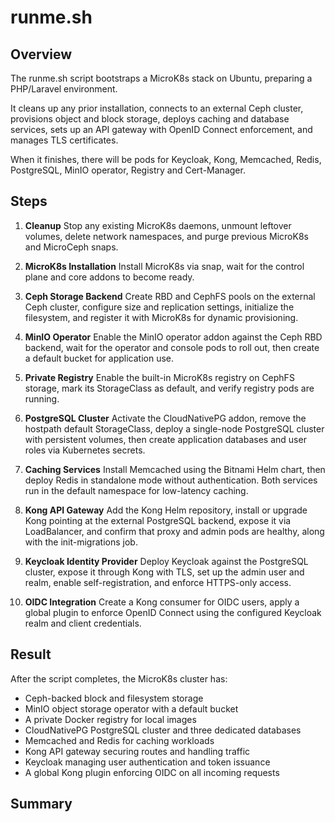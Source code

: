 # runme.sh

## Overview

The runme.sh script bootstraps a MicroK8s stack on Ubuntu, preparing a PHP/Laravel environment.

It cleans up any prior installation, connects to an external Ceph cluster, provisions object and block storage, deploys caching and database services, sets up an API gateway with OpenID Connect enforcement, and manages TLS certificates.

When it finishes, there will be pods for Keycloak, Kong, Memcached, Redis, PostgreSQL, MinIO operator, Registry and Cert-Manager.

## Steps

1. **Cleanup**
   Stop any existing MicroK8s daemons, unmount leftover volumes, delete network namespaces, and purge previous MicroK8s and MicroCeph snaps.

2. **MicroK8s Installation**
   Install MicroK8s via snap, wait for the control plane and core addons to become ready.

3. **Ceph Storage Backend**
   Create RBD and CephFS pools on the external Ceph cluster, configure size and replication settings, initialize the filesystem, and register it with MicroK8s for dynamic provisioning.

4. **MinIO Operator**
   Enable the MinIO operator addon against the Ceph RBD backend, wait for the operator and console pods to roll out, then create a default bucket for application use.

5. **Private Registry**
   Enable the built-in MicroK8s registry on CephFS storage, mark its StorageClass as default, and verify registry pods are running.

6. **PostgreSQL Cluster**
   Activate the CloudNativePG addon, remove the hostpath default StorageClass, deploy a single-node PostgreSQL cluster with persistent volumes, then create application databases and user roles via Kubernetes secrets.

7. **Caching Services**
   Install Memcached using the Bitnami Helm chart, then deploy Redis in standalone mode without authentication. Both services run in the default namespace for low-latency caching.

8. **Kong API Gateway**
   Add the Kong Helm repository, install or upgrade Kong pointing at the external PostgreSQL backend, expose it via LoadBalancer, and confirm that proxy and admin pods are healthy, along with the init-migrations job.

9. **Keycloak Identity Provider**
   Deploy Keycloak against the PostgreSQL cluster, expose it through Kong with TLS, set up the admin user and realm, enable self-registration, and enforce HTTPS-only access.

10. **OIDC Integration**
   Create a Kong consumer for OIDC users, apply a global plugin to enforce OpenID Connect using the configured Keycloak realm and client credentials.

## Result

After the script completes, the MicroK8s cluster has:

- Ceph-backed block and filesystem storage
- MinIO object storage operator with a default bucket
- A private Docker registry for local images
- CloudNativePG PostgreSQL cluster and three dedicated databases
- Memcached and Redis for caching workloads
- Kong API gateway securing routes and handling traffic
- Keycloak managing user authentication and token issuance
- A global Kong plugin enforcing OIDC on all incoming requests

## Summary
```

```
